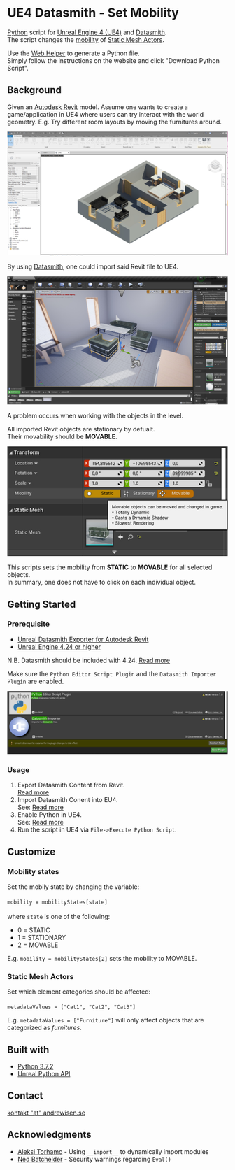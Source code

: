 # UE4 Datasmith - Set Mobility
[Python](https://www.python.org) script for [Unreal Engine 4 (UE4)](https://www.unrealengine.com/en-US/features) and [Datasmith](https://www.unrealengine.com/en-US/datasmith).</br>
The script changes the [mobility](https://docs.unrealengine.com/en-US/Engine/Actors/Mobility/index.html) of [Static Mesh Actors](https://docs.unrealengine.com/en-US/Engine/Actors/StaticMeshActor/index.html).</br>

Use the [Web Helper](https://github.andrewisen.se/UE4-Datasmith-setMobility/) to generate a Python file.</br>
Simply follow the instructions on the website and click "Download Python Script".

## Background
Given an [Autodesk Revit](https://www.autodesk.com/products/revit/overview) model. 
Assume one wants to create a game/application in UE4 where users can try interact with the world geometry. E.g. Try different room layouts by moving the furnitures around.

![Autodesk Revit 2020](docs/screenshots/screenshot-01.jpg?raw=true)

By using [Datasmith](https://www.unrealengine.com/en-US/datasmith), one could import said Revit file to UE4.

![Unreal Engine 4.24](docs/screenshots/screenshot-02.jpg?raw=true)

A problem occurs when working with the objects in the level.</br>

All imported Revit objects are stationary by defualt.</br>
Their movability should be **MOVABLE**.

![Mobility](docs/screenshots/screenshot-03.jpg?raw=true)

This scripts sets the mobility from **STATIC** to **MOVABLE** for all selected objects.</br>
In summary, one does not have to click on each individual object. 

## Getting Started
### Prerequisite
* [Unreal Datasmith Exporter for Autodesk Revit](https://docs.unrealengine.com/en-US/Engine/Content/Importing/Datasmith/SoftwareInteropGuides/Revit/InstallingExporterPlugin/index.html)
* [Unreal Engine 4.24 or higher](https://www.unrealengine.com/en-US/get-now)

N.B. Datasmith should be included with 4.24. [Read more](https://docs.unrealengine.com/en-US/Support/Builds/ReleaseNotes/4_24/index.html)

Make sure the `Python Editor Script Plugin` and the `Datasmith Importer Plugin` are enabled.

![Plugins](docs/screenshots/screenshot-04.jpg?raw=true)

### Usage
1. Export Datasmith Content from Revit.</br>
[Read more](https://docs.unrealengine.com/en-US/Engine/Content/Importing/Datasmith/SoftwareInteropGuides/Revit/ExportingDatasmithContentfromRevit/index.html)
2. Import Datasmith Conent into EU4.</br>
See: [Read more](https://docs.unrealengine.com/en-US/Engine/Content/Importing/Datasmith/HowTo/ImportingContent/index.html)
3. Enable Python in UE4.</br>
See: [Read more](https://docs.unrealengine.com/en-US/Engine/Editor/ScriptingAndAutomation/Python/index.html)
4. Run the script in UE4 via `File->Execute Python Script`.

## Customize
### Mobility states
Set the mobily state by changing the variable:</br></br>
`mobility = mobilityStates[state]`</br></br>
where `state` is one of the following:
* 0 = STATIC
* 1 = STATIONARY
* 2 = MOVABLE

E.g. `mobility = mobilityStates[2]` sets the mobility to MOVABLE.

### Static Mesh Actors
Set which element categories should be affected:</br></br>
`metadataValues = ["Cat1", "Cat2", "Cat3"]`

E.g. `metadataValues = ["Furniture"]` will only affect objects that are categorized as *furnitures*.

## Built with
* [Python 3.7.2](https://www.python.org/downloads/release/python-372/)
* [Unreal Python API](https://docs.unrealengine.com/en-US/PythonAPI/index.html)

## Contact
[kontakt "at" andrewisen.se](mailto:kontakt@andrewisen.se)

## Acknowledgments
*  [Aleksi Torhamo](https://stackoverflow.com/a/20228312) - Using `__import__` to dynamically import modules
*  [Ned Batchelder](https://nedbatchelder.com/blog/201206/eval_really_is_dangerous.html) - Security warnings regarding `Eval()`
